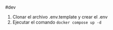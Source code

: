 #dev

1. Clonar el archivo .env.template y crear el .env
2. Ejecutar el comando ```docker compose up -d```